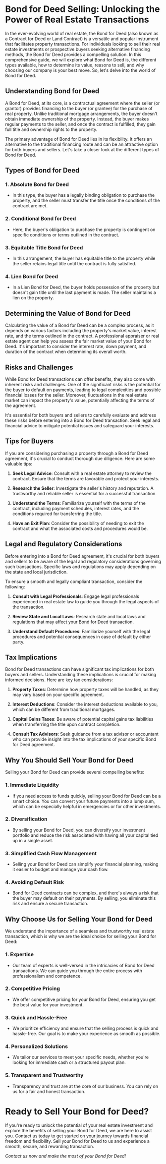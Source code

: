 # Bond for Deed Selling: Unlocking the Power of Real Estate Transactions

In the ever-evolving world of real estate, the Bond for Deed (also known as a Contract for Deed or Land Contract) is a versatile and popular instrument that facilitates property transactions. For individuals looking to sell their real estate investments or prospective buyers seeking alternative financing methods, the Bond for Deed provides a compelling solution. In this comprehensive guide, we will explore what Bond for Deed is, the different types available, how to determine its value, reasons to sell, and why choosing our company is your best move. So, let's delve into the world of Bond for Deed.

## Understanding Bond for Deed

A Bond for Deed, at its core, is a contractual agreement where the seller (or grantor) provides financing to the buyer (or grantee) for the purchase of real property. Unlike traditional mortgage arrangements, the buyer doesn't obtain immediate ownership of the property. Instead, the buyer makes regular payments to the seller, and once the contract is fulfilled, they gain full title and ownership rights to the property.

The primary advantage of Bond for Deed lies in its flexibility. It offers an alternative to the traditional financing route and can be an attractive option for both buyers and sellers. Let's take a closer look at the different types of Bond for Deed.

## Types of Bond for Deed

### 1. Absolute Bond for Deed
- In this type, the buyer has a legally binding obligation to purchase the property, and the seller must transfer the title once the conditions of the contract are met.

### 2. Conditional Bond for Deed
- Here, the buyer's obligation to purchase the property is contingent on specific conditions or terms outlined in the contract.

### 3. Equitable Title Bond for Deed
- In this arrangement, the buyer has equitable title to the property while the seller retains legal title until the contract is fully satisfied.

### 4. Lien Bond for Deed
- In a Lien Bond for Deed, the buyer holds possession of the property but doesn't gain title until the last payment is made. The seller maintains a lien on the property.

## Determining the Value of Bond for Deed

Calculating the value of a Bond for Deed can be a complex process, as it depends on various factors including the property's market value, interest rate, and the terms outlined in the contract. A professional appraiser or real estate agent can help you assess the fair market value of your Bond for Deed. It's important to consider the interest rate, down payment, and duration of the contract when determining its overall worth.

## Risks and Challenges

While Bond for Deed transactions can offer benefits, they also come with inherent risks and challenges. One of the significant risks is the potential for the buyer to default on payments, leading to legal complexities and possible financial losses for the seller. Moreover, fluctuations in the real estate market can impact the property's value, potentially affecting the terms of the agreement.

It's essential for both buyers and sellers to carefully evaluate and address these risks before entering into a Bond for Deed transaction. Seek legal and financial advice to mitigate potential issues and safeguard your interests.

## Tips for Buyers

If you are considering purchasing a property through a Bond for Deed agreement, it's crucial to conduct thorough due diligence. Here are some valuable tips:

1. **Seek Legal Advice**: Consult with a real estate attorney to review the contract. Ensure that the terms are favorable and protect your interests.

2. **Research the Seller**: Investigate the seller's history and reputation. A trustworthy and reliable seller is essential for a successful transaction.

3. **Understand the Terms**: Familiarize yourself with the terms of the contract, including payment schedules, interest rates, and the conditions required for transferring the title.

4. **Have an Exit Plan**: Consider the possibility of needing to exit the contract and what the associated costs and procedures would be.

## Legal and Regulatory Considerations

Before entering into a Bond for Deed agreement, it's crucial for both buyers and sellers to be aware of the legal and regulatory considerations governing such transactions. Specific laws and regulations may apply depending on the state and local jurisdiction.

To ensure a smooth and legally compliant transaction, consider the following:

1. **Consult with Legal Professionals**: Engage legal professionals experienced in real estate law to guide you through the legal aspects of the transaction.

2. **Review State and Local Laws**: Research state and local laws and regulations that may affect your Bond for Deed transaction.

3. **Understand Default Procedures**: Familiarize yourself with the legal procedures and potential consequences in case of default by either party.

## Tax Implications

Bond for Deed transactions can have significant tax implications for both buyers and sellers. Understanding these implications is crucial for making informed decisions. Here are key tax considerations:

1. **Property Taxes**: Determine how property taxes will be handled, as they may vary based on your specific agreement.

2. **Interest Deductions**: Consider the interest deductions available to you, which can be different from traditional mortgages.

3. **Capital Gains Taxes**: Be aware of potential capital gains tax liabilities when transferring the title upon contract completion.

4. **Consult Tax Advisors**: Seek guidance from a tax advisor or accountant who can provide insight into the tax implications of your specific Bond for Deed agreement.

## Why You Should Sell Your Bond for Deed

Selling your Bond for Deed can provide several compelling benefits:

### 1. Immediate Liquidity
- If you need access to funds quickly, selling your Bond for Deed can be a smart choice. You can convert your future payments into a lump sum, which can be especially helpful in emergencies or for other investments.

### 2. Diversification
- By selling your Bond for Deed, you can diversify your investment portfolio and reduce the risk associated with having all your capital tied up in a single asset.

### 3. Simplified Cash Flow Management
- Selling your Bond for Deed can simplify your financial planning, making it easier to budget and manage your cash flow.

### 4. Avoiding Default Risk
- Bond for Deed contracts can be complex, and there's always a risk that the buyer may default on their payments. By selling, you eliminate this risk and ensure a secure transaction.

## Why Choose Us for Selling Your Bond for Deed

We understand the importance of a seamless and trustworthy real estate transaction, which is why we are the ideal choice for selling your Bond for Deed:

### 1. Expertise
- Our team of experts is well-versed in the intricacies of Bond for Deed transactions. We can guide you through the entire process with professionalism and competence.

### 2. Competitive Pricing
- We offer competitive pricing for your Bond for Deed, ensuring you get the best value for your investment.

### 3. Quick and Hassle-Free
- We prioritize efficiency and ensure that the selling process is quick and hassle-free. Our goal is to make your experience as smooth as possible.

### 4. Personalized Solutions
- We tailor our services to meet your specific needs, whether you're looking for immediate cash or a structured payout plan.

### 5. Transparent and Trustworthy
- Transparency and trust are at the core of our business. You can rely on us for a fair and honest transaction.

# Ready to Sell Your Bond for Deed?

If you're ready to unlock the potential of your real estate investment and explore the benefits of selling your Bond for Deed, we are here to assist you. Contact us today to get started on your journey towards financial freedom and flexibility. Sell your Bond for Deed to us and experience a smooth, secure, and rewarding transaction.

*Contact us now and make the most of your Bond for Deed!*